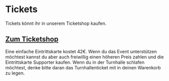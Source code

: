 # Tickets

Tickets könnt ihr in unserem Ticketshop kaufen.

## [Zum Ticketshop](https://tickets.chaostreff-flensburg.de/ctfl/223ruetueta/)

Eine einfache Eintrittskarte kostet 42€. Wenn du das Event unterstützen möchtest kannst du aber auch freiwillig einen höheren Preis zahlen und die Eintrittskarte Supporter kaufen. Wenn du in der Turnhalle schlafen möchtest, denke bitte daran das Turnhallenticket mit in deinen Warenkorb zu legen.
